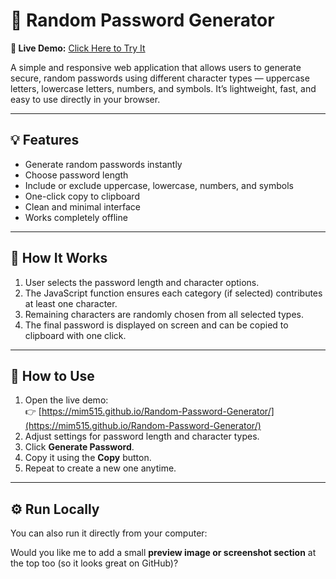 # 🔐 Random Password Generator

**🎯 Live Demo:** [Click Here to Try It](https://mim515.github.io/Random-Password-Generator/)  

A simple and responsive web application that allows users to generate secure, random passwords using different character types — uppercase letters, lowercase letters, numbers, and symbols. It’s lightweight, fast, and easy to use directly in your browser.

---

## 💡 Features

- Generate random passwords instantly  
- Choose password length  
- Include or exclude uppercase, lowercase, numbers, and symbols  
- One-click copy to clipboard  
- Clean and minimal interface  
- Works completely offline  

---

## 🧠 How It Works

1. User selects the password length and character options.  
2. The JavaScript function ensures each category (if selected) contributes at least one character.  
3. Remaining characters are randomly chosen from all selected types.  
4. The final password is displayed on screen and can be copied to clipboard with one click.

---
## 🚀 How to Use

1. Open the live demo:  
   👉 [https://mim515.github.io/Random-Password-Generator/](https://mim515.github.io/Random-Password-Generator/)  
2. Adjust settings for password length and character types.  
3. Click **Generate Password**.  
4. Copy it using the **Copy** button.  
5. Repeat to create a new one anytime.

---

## ⚙️ Run Locally

You can also run it directly from your computer:

Would you like me to add a small **preview image or screenshot section** at the top too (so it looks great on GitHub)?

